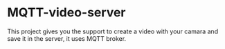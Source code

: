 # MQTT-video-server
This project gives you the support to create a video with your camara and save it in the server, it uses MQTT broker. 
